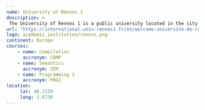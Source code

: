 ```yaml
---
name: University of Rennes 1 
description: >
 The University of Rennes 1 is a public university located in the city of Rennes, France. It is under the Academy of Rennes. 
url: "https://international.univ-rennes1.fr/en/welcome-universite-de-rennes-1"
logo: academic_institution/reness.png
continent: Europe
courses:
    - name: Compilation 
      accronym: COMP 
    - name: Semantics 
      accronym: SEM
    - name: Programming 2 
      accronym: PRG2
location:
     lat: 48.1159
     long: 1.6730
---
```

